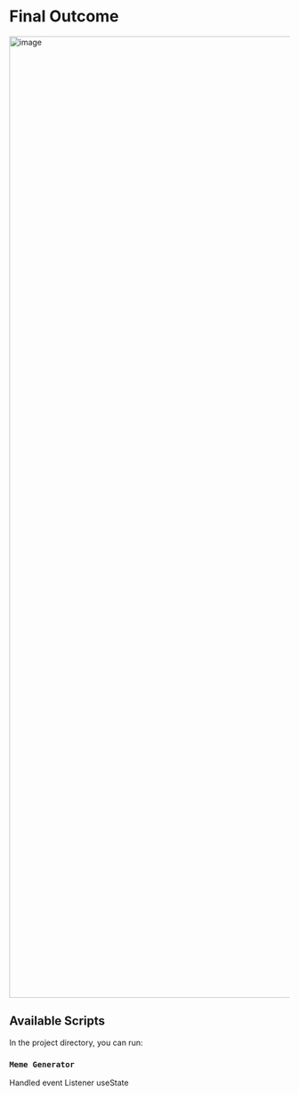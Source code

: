 # Final Outcome

<img width="1728" alt="image" src="https://user-images.githubusercontent.com/51673841/158983838-4cec2d21-6a6e-499f-8490-1493ff1789f8.png">


## Available Scripts

In the project directory, you can run:

### `Meme Generator`

Handled event Listener
useState



